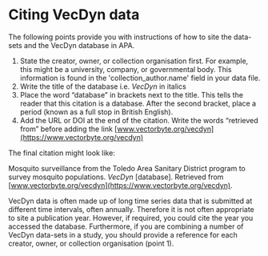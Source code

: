 # Citing VecDyn data

The following points provide you with instructions of how to site the data-sets and the VecDyn database in APA.

1. State the creator, owner, or collection organisation first. For example, this might be a university, company, or governmental body. This information is found in the 'collection_author.name' field in your data file.
2. Write the title of the database i.e. *VecDyn* in italics
3. Place the word “database” in brackets next to the title. This tells the reader that this citation is a database. After the second bracket, place a period (known as a full stop in British English).
4. Add the URL or DOI at the end of the citation. Write the words “retrieved from” before adding the link [www.vectorbyte.org/vecdyn](https://www.vectorbyte.org/vecdyn)

The final citation might look like:

Mosquito surveillance from the Toledo Area Sanitary District program to survey mosquito populations. *VecDyn* [database]. Retrieved from [www.vectorbyte.org/vecdyn](https://www.vectorbyte.org/vecdyn).

VecDyn data is often made up of long time series data that is submitted at different time intervals, often annually. Therefore it is not often appropriate to site a publication year. However, if required, you could cite the year you accessed the database. Furthermore, if you are combining a number of VecDyn data-sets in a study, you should provide a reference for each creator, owner, or collection organisation (point 1).